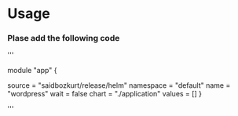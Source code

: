 # Usage
### Plase add the following code
'''

module "app" {

  source    = "saidbozkurt/release/helm"
  namespace = "default"
  name      = "wordpress"
  wait      = false
  chart     = "./application"
  values = []
}

'''

